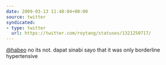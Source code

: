 ```yaml
---
date: 2009-03-13 11:48:04+00:00
source: twitter
syndicated:
- type: twitter
  url: https://twitter.com/roytang/statuses/1321250717/
---
```


[@habeo](https://twitter.com/habeo/) no its not. dapat sinabi sayo that it was only borderline hypertensive